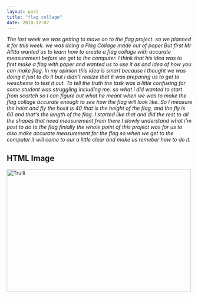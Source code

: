 ```yaml
---
layout: post
title: "flag collage" 
date: 2018-12-07
---
```


*The last week we was getting to move on to the flag project. so we planned it for this week. 
we was doing a Flag Collage made out of paper.But first Mr Alltta wanted us to learn how to create a flag collage with accurate measurement before we get to the computer. I think that his idea was to first make a flag with paper and wanted us to use it as and idea of how you can make flag. In my opinion this idea is smart because i thought we was doing it just to do it but i didn't realize that it was preparing us to get to wescheme to test it out. To tell the truth the task was a little confusing for some student was struggling including me. so what i did wanted to start from scartch so I can figure out what he meant when we was to make the flag collage accurate enough to see how the flag will look like. So I measure the hoist and fly the hosit is 40 that is the height of the flag, and the fly is 60 and that's the length of the flag. I started like that and did the rest to all the shapes that need measurement from there I slowly understand what i'm post to do to the flag.finially the whole point of this project was for us to also make accurate measurement for the flag so when we get to the computer it will come to our a little clear and make us remeber how to do it.*

<!DOCTYPE html>
<html>
<body>

<h2>HTML Image</h2>
<img src="https://www.crwflags.com/fotw/images/g/gb.gif" alt="Trulli" width="500" height="333">

</body>
</html>
